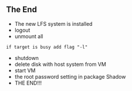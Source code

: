 ## The End

- The new LFS system is installed
- logout
- unmount all
```
if target is busy add flag "-l"
```
- shutdown
- delete disk with host system from VM
- start VM
- the root password setting in package Shadow
- THE END!!!
